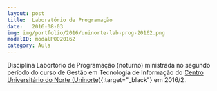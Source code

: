 ```yaml
---
layout: post
title:  Laboratório de Programação
date:   2016-08-03
img: img/portfolio/2016/uninorte-lab-prog-20162.png
modalID: modalPOO20162
category: Aula
---
```


Disciplina Labortório de Programação (noturno) ministrada no segundo período do curso de Gestão em Tecnologia de Informação do [Centro Universitário do Norte (Uninorte)][uninorte]{:target="_black"} em 2016/2.


[uninorte]: http://uninorte.com.br/

